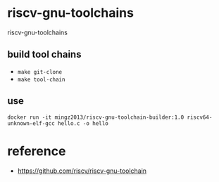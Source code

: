 # riscv-gnu-toolchains
riscv-gnu-toolchains



## build tool chains

- `make git-clone`
- `make tool-chain`


## use
`docker run -it mingz2013/riscv-gnu-toolchain-builder:1.0 riscv64-unknown-elf-gcc hello.c -o hello`


# reference
- https://github.com/riscv/riscv-gnu-toolchain